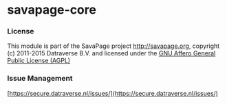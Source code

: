 # savapage-core
    
 
### License

This module is part of the SavaPage project <http://savapage.org>,
copyright (c) 2011-2015 Datraverse B.V. and licensed under the
[GNU Affero General Public License (AGPL)](https://www.gnu.org/licenses/agpl.html)

### Issue Management

[https://secure.datraverse.nl/issues/](https://secure.datraverse.nl/issues/)

